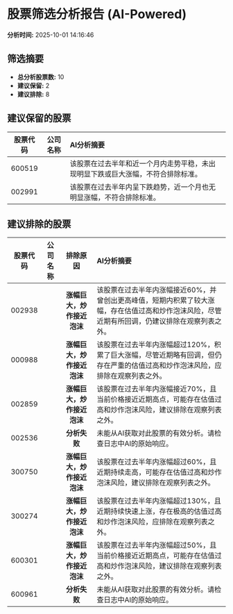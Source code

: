 # 股票筛选分析报告 (AI-Powered)

**分析时间:** 2025-10-01 14:16:46

## 筛选摘要

- **总分析股票数:** 10
- **建议保留:** 2
- **建议排除:** 8

## 建议保留的股票

| 股票代码 | 公司名称 | AI分析摘要 |
|:---:|:---:|:---|
| 600519 |  | 该股票在过去半年和近一个月内走势平稳，未出现明显下跌或巨大涨幅，不符合排除标准。 |
| 002991 |  | 该股票在过去半年内呈下跌趋势，近一个月也无明显涨幅，不符合排除标准。 |

## 建议排除的股票

| 股票代码 | 公司名称 | 排除原因 | AI分析摘要 |
|:---:|:---:|:---:|:---|
| 002938 |  | **涨幅巨大，炒作接近泡沫** | 该股票在过去半年内涨幅接近60%，并曾创出更高峰值，短期内积累了较大涨幅，存在估值过高和炒作泡沫风险，尽管近期有所回调，仍建议排除在观察列表之外。 |
| 000988 |  | **涨幅巨大，炒作接近泡沫** | 该股票在过去半年内涨幅超过120%，积累了巨大涨幅，尽管近期略有回调，但仍存在严重的估值过高和炒作泡沫风险，应排除在观察列表之外。 |
| 002859 |  | **涨幅巨大，炒作接近泡沫** | 该股票在过去半年内涨幅接近70%，且当前价格接近近期高点，可能存在估值过高和炒作泡沫风险，建议排除在观察列表之外。 |
| 002536 |  | **分析失败** | 未能从AI获取对此股票的有效分析。请检查日志中AI的原始响应。 |
| 300750 |  | **涨幅巨大，炒作接近泡沫** | 该股票在过去半年内涨幅超过60%，且近期持续走高，可能存在估值过高和炒作泡沫风险，建议排除在观察列表之外。 |
| 300274 |  | **涨幅巨大，炒作接近泡沫** | 该股票在过去半年内涨幅超过130%，且近期持续快速上涨，存在极高的估值过高和炒作泡沫风险，应排除在观察列表之外。 |
| 600301 |  | **涨幅巨大，炒作接近泡沫** | 该股票在过去半年内涨幅超过50%，且当前价格接近近期高点，可能存在估值过高和炒作泡沫风险，建议排除在观察列表之外。 |
| 600961 |  | **分析失败** | 未能从AI获取对此股票的有效分析。请检查日志中AI的原始响应。 |
